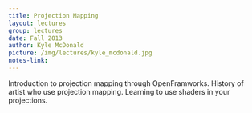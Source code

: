 ```yaml
---
title: Projection Mapping
layout: lectures
group: lectures
date: Fall 2013
author: Kyle McDonald
picture: /img/lectures/kyle_mcdonald.jpg
notes-link:
---
```

Introduction to projection mapping through OpenFramworks. History of artist who use projection mapping. Learning to use shaders in your projections.